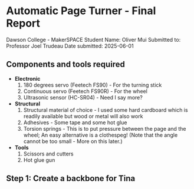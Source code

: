 # Automatic Page Turner - Final Report
Dawson College - MakerSPACE
Student Name: Oliver Mui
Submitted to: Professor Joel Trudeau
Date submitted: 2025-06-01

## Components and tools required
- **Electronic**
    1. 180 degrees servo (Feetech FS90) - For the turning stick
    2. Continuous servo (Feetech FS90R) - For the wheel
    3. Ultrasonic sensor (HC-SR04) - Need I say more?
- **Structural**
    1. Structural material of choice - I used some hard cardboard which is readily available but wood or metal will also work
    2. Adhesives - Some tape and some hot glue
    3. Torsion springs - This is to put pressure between the page and the wheel; An easy alternative is a clothespeg! (Note that the angle cannot be too small - More on this later.)
- **Tools**
    1. Scissors and cutters
    2. Hot glue gun

## Step 1: Create a backbone for Tina
